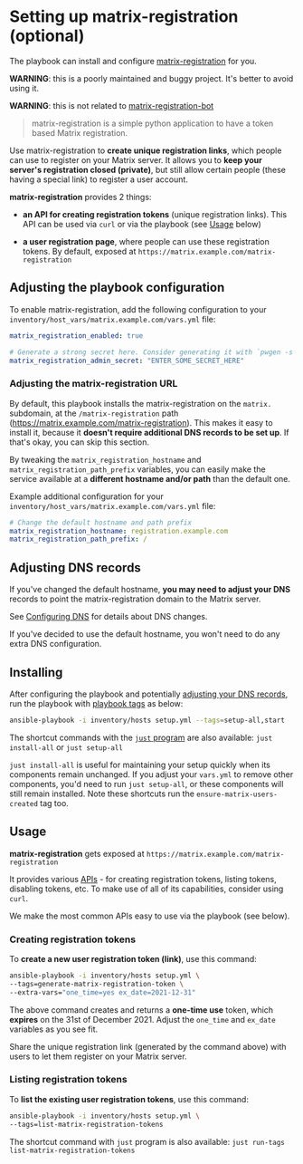 # Setting up matrix-registration (optional)

The playbook can install and configure [matrix-registration](https://github.com/ZerataX/matrix-registration) for you.

**WARNING**: this is a poorly maintained and buggy project. It's better to avoid using it.

**WARNING**: this is not related to [matrix-registration-bot](configuring-playbook-bot-matrix-registration-bot.md)

> matrix-registration is a simple python application to have a token based Matrix registration.

Use matrix-registration to **create unique registration links**, which people can use to register on your Matrix server. It allows you to **keep your server's registration closed (private)**, but still allow certain people (these having a special link) to register a user account.

**matrix-registration** provides 2 things:

- **an API for creating registration tokens** (unique registration links). This API can be used via `curl` or via the playbook (see [Usage](#usage) below)

- **a user registration page**, where people can use these registration tokens. By default, exposed at `https://matrix.example.com/matrix-registration`

## Adjusting the playbook configuration

To enable matrix-registration, add the following configuration to your `inventory/host_vars/matrix.example.com/vars.yml` file:

```yaml
matrix_registration_enabled: true

# Generate a strong secret here. Consider generating it with `pwgen -s 64 1`
matrix_registration_admin_secret: "ENTER_SOME_SECRET_HERE"
```

### Adjusting the matrix-registration URL

By default, this playbook installs the matrix-registration on the `matrix.` subdomain, at the `/matrix-registration` path (https://matrix.example.com/matrix-registration). This makes it easy to install it, because it **doesn't require additional DNS records to be set up**. If that's okay, you can skip this section.

By tweaking the `matrix_registration_hostname` and `matrix_registration_path_prefix` variables, you can easily make the service available at a **different hostname and/or path** than the default one.

Example additional configuration for your `inventory/host_vars/matrix.example.com/vars.yml` file:

```yaml
# Change the default hostname and path prefix
matrix_registration_hostname: registration.example.com
matrix_registration_path_prefix: /
```

## Adjusting DNS records

If you've changed the default hostname, **you may need to adjust your DNS** records to point the matrix-registration domain to the Matrix server.

See [Configuring DNS](configuring-dns.md) for details about DNS changes.

If you've decided to use the default hostname, you won't need to do any extra DNS configuration.

## Installing

After configuring the playbook and potentially [adjusting your DNS records](#adjusting-dns-records), run the playbook with [playbook tags](playbook-tags.md) as below:

<!-- NOTE: let this conservative command run (instead of install-all) to make it clear that failure of the command means something is clearly broken. -->
```sh
ansible-playbook -i inventory/hosts setup.yml --tags=setup-all,start
```

The shortcut commands with the [`just` program](just.md) are also available: `just install-all` or `just setup-all`

`just install-all` is useful for maintaining your setup quickly when its components remain unchanged. If you adjust your `vars.yml` to remove other components, you'd need to run `just setup-all`, or these components will still remain installed. Note these shortcuts run the `ensure-matrix-users-created` tag too.

## Usage

**matrix-registration** gets exposed at `https://matrix.example.com/matrix-registration`

It provides various [APIs](https://github.com/ZerataX/matrix-registration/wiki/api) - for creating registration tokens, listing tokens, disabling tokens, etc. To make use of all of its capabilities, consider using `curl`.

We make the most common APIs easy to use via the playbook (see below).

### Creating registration tokens

To **create a new user registration token (link)**, use this command:

```sh
ansible-playbook -i inventory/hosts setup.yml \
--tags=generate-matrix-registration-token \
--extra-vars="one_time=yes ex_date=2021-12-31"
```

The above command creates and returns a **one-time use** token, which **expires** on the 31st of December 2021. Adjust the `one_time` and `ex_date` variables as you see fit.

Share the unique registration link (generated by the command above) with users to let them register on your Matrix server.

### Listing registration tokens

To **list the existing user registration tokens**, use this command:

```sh
ansible-playbook -i inventory/hosts setup.yml \
--tags=list-matrix-registration-tokens
```

The shortcut command with `just` program is also available: `just run-tags list-matrix-registration-tokens`
